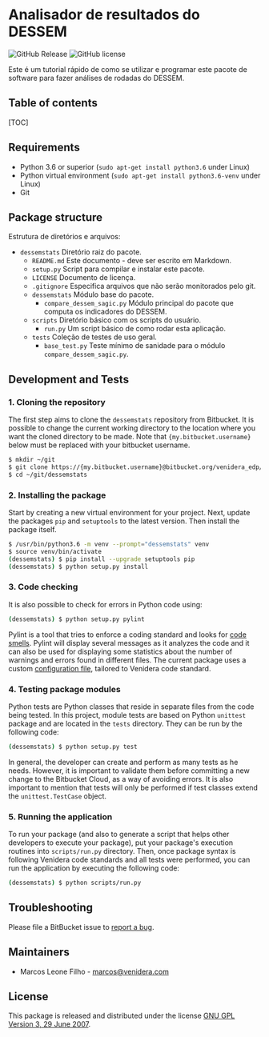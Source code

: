 

# Analisador de resultados do DESSEM

![GitHub Release](https://img.shields.io/badge/release-v0.0.1-blue.svg)
![GitHub license](https://img.shields.io/badge/license-Proprietary-yellow.svg)

Este é um tutorial rápido de como se utilizar e programar este pacote de software para fazer análises de rodadas do DESSEM.

## Table of contents
[TOC]

## Requirements

* Python 3.6 or superior (`sudo apt-get install python3.6` under Linux)
* Python virtual environment (`sudo apt-get install python3.6-venv` under Linux)
* Git

## Package structure

Estrutura de diretórios e arquivos:

- `dessemstats` Diretório raiz do pacote.
    -   `README.md`  Este documento - deve ser escrito em Markdown.
    -   `setup.py` Script para compilar e instalar este pacote.
    -   `LICENSE` Documento de licença.
    -   `.gitignore` Especifica arquivos que não serão monitorados pelo git.
    -   `dessemstats` Módulo base do pacote.
        -   `compare_dessem_sagic.py`  Módulo principal do pacote que computa os indicadores do DESSEM.
    -   `scripts` Diretório básico com os scripts do usuário.
        -   `run.py` Um script básico de como rodar esta aplicação.
    -   `tests` Coleção de testes de uso geral.
        -   `base_test.py` Teste mínimo de sanidade para o módulo  `compare_dessem_sagic.py`.

## Development and Tests

### 1. Cloning the repository
The first step aims to clone the `dessemstats` repository from Bitbucket. It is possible to change the current working directory to the location where you want the cloned directory to be made. Note that `{my.bitbucket.username}` below must be replaced with your bitbucket username.

```bash
$ mkdir ~/git
$ git clone https://{my.bitbucket.username}@bitbucket.org/venidera_edp/dessemstats.git ~/git/dessemstats
$ cd ~/git/dessemstats
```

### 2. Installing the package
 Start by creating a new virtual environment for your project. Next, update the packages `pip` and `setuptools` to the latest version. Then install the package itself.
```bash
$ /usr/bin/python3.6 -m venv --prompt="dessemstats" venv
$ source venv/bin/activate
(dessemstats) $ pip install --upgrade setuptools pip
(dessemstats) $ python setup.py install
```

### 3. Code checking
It is also possible to check for errors in Python code using:
```bash
(dessemstats) $ python setup.py pylint
```
Pylint is a tool that tries to enforce a coding standard and looks for  [code smells](https://martinfowler.com/bliki/CodeSmell.html). Pylint will display several messages as it analyzes the code and it can also be used for displaying some statistics about the number of warnings and errors found in different files. The current package uses a custom [configuration file](https://drive.google.com/a/venidera.com/uc?id=1SeUYS-g-MTj-7a_XYwaXZUQpDiQ26JuW), tailored to Venidera code standard.


### 4. Testing package modules
Python tests are Python classes that reside in separate files from the code being tested. In this project, module tests are based on Python `unittest` package and are located in the `tests` directory. They can be run by the following code: 
```bash
(dessemstats) $ python setup.py test
```
In general, the developer can create and perform as many tests as he needs. However, it is important to validate them before committing a new change to the Bitbucket Cloud, as a way of avoiding errors. It is also important to mention that tests will only be performed if test classes extend the `unittest.TestCase` object.


### 5. Running the application
To run your package (and also to generate a script that helps other developers to execute your package), put your package's execution routines into `scripts/run.py` directory. Then, once package syntax is following Venidera code standards and all tests were performed, you can run the application by executing the following code:
```bash
(dessemstats) $ python scripts/run.py
```

## Troubleshooting

Please file a BitBucket issue to [report a bug](https://bitbucket.org/venidera_edp/dessemstats/issues?status=new&status=open).

## Maintainers

-   Marcos Leone Filho - [marcos@venidera.com](mailto:marcos@venidera.com)

## License

This package is released and distributed under the license  [GNU GPL Version 3, 29 June 2007](https://www.gnu.org/licenses/gpl-3.0.html).